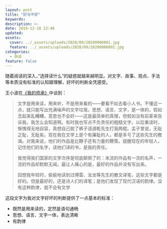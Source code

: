 ```yaml
---
layout: post
title: "好与不好"
keywords: 
description: >-
date: 2019-12-18 22:48
updated: 
assets:
  cover: ../_assets/uploads/2020/09/20200906001.jpg
  feature: ../_assets/uploads/2020/09/20200906002.jpg
categories:
  - 杂谈
feature: false
---
```



随着阅读的深入，”选择读什么“的疑惑就越来越明显。对文字、故事、观点、手法等本质没有标准的认知跟理解，好坏的判断全凭感受。

王小波在[《我的师承》](https://book.douban.com/reading/10370184/)中谈到：

> 文字是用来读，用来听，不是用来看的——要看不如去看小人书。不懂这一点，就只能写出充满噪声的文字垃圾。思想、语言、文字，是一体的，假如念起来乱糟糟，意思也不会好——这是最简单的真理，但假如没有前辈来告诉我，我怎么会知道啊。有时我也写点不负责任的粗糙文字，以后重读时，惭愧得无地自容，真想自己脱了裤子请道乾先生打我两棍。孟子曾说，无耻之耻，无耻矣。现在我在文学上是个有廉耻的人，都是多亏了这些先生的教诲。对我来说，他们的作品是比鞭子还有力量的鞭策。提醒现在的年轻人，记住他们的名字，读他们译的书，是我的责任。
>
> 我觉得我们国家的文学次序是彻底颠倒了的：末流的作品有一流的名声，一流的作品却默默无闻。最让人痛心的是，最好的作品并没有写出来。
>
> 回想我年轻时，偷偷地读到过傅雷、汝龙等先生的散文译笔，这些文字都是好的。但是最好的，还是诗人们的译笔；是他们发现了现代汉语的韵律。没有这种韵律，就不会有文学

这段文字为我对文字好坏的判断提供了一点基本的标准：
- 既然是用来读的，定然是语句通畅
- 思想、语言、文字一体，表达清晰
- 有韵律

